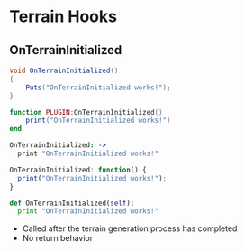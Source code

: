 # Terrain Hooks

## OnTerrainInitialized

``` csharp
void OnTerrainInitialized()
{
    Puts("OnTerrainInitialized works!");
}
```

``` lua
function PLUGIN:OnTerrainInitialized()
    print("OnTerrainInitialized works!")
end
```

``` coffeescript
OnTerrainInitialized: ->
  print "OnTerrainInitialized works!"
```

``` javascript
OnTerrainInitialized: function() {
  print("OnTerrainInitialized works!");
}
```

``` python
def OnTerrainInitialized(self):
  print "OnTerrainInitialized works!"
```

 * Called after the terrain generation process has completed
 * No return behavior
